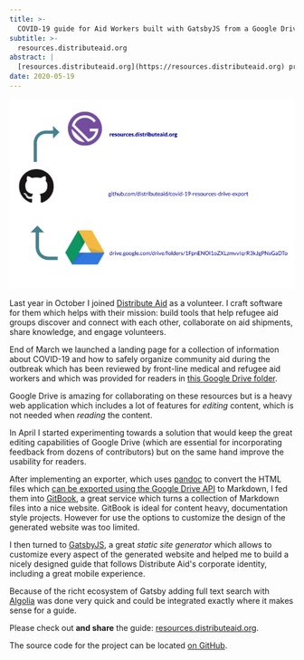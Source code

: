 ```yaml
---
title: >-
  COVID-19 guide for Aid Workers built with GatsbyJS from a Google Drive folder
subtitle: >-
  resources.distributeaid.org
abstract: |
  [resources.distributeaid.org](https://resources.distributeaid.org) provides a browser-friendly UI for a Google Drive folder.
date: 2020-05-19
---
```


![COVID-19 guide for Aid Workers built with GatsbyJS from a Google Drive folder](../media/2020-05-19-covid-19-guide-for-aid-workers-built-with-gatsbyjs-from-a-google-drive.png)

Last year in October I joined [Distribute Aid](https://distributeaid.org/) as a
volunteer. I craft software for them which helps with their mission: build tools
that help refugee aid groups discover and connect with each other, collaborate
on aid shipments, share knowledge, and engage volunteers.

End of March we launched a landing page for a collection of information about
COVID-19 and how to safely organize community aid during the outbreak which has
been reviewed by front-line medical and refugee aid workers and which was
provided for readers in
[this Google Drive folder](https://drive.google.com/drive/folders/1FpnENOl1oZXLzmvvIqrR3kJgPNsGaDTo).

Google Drive is amazing for collaborating on these resources but is a heavy web
application which includes a lot of features for _editing_ content, which is not
needed when _reading_ the content.

In April I started experimenting towards a solution that would keep the great
editing capabilities of Google Drive (which are essential for incorporating
feedback from dozens of contributors) but on the same hand improve the usability
for readers.

After implementing an exporter, which uses [pandoc](https://pandoc.org/) to
convert the HTML files which
[can be exported using the Google Drive API](https://developers.google.com/drive/api/v3/reference/files/export)
to Markdown, I fed them into [GitBook](https://www.gitbook.com/), a great
service which turns a collection of Markdown files into a nice website. GitBook
is ideal for content heavy, documentation style projects. However for use the
options to customize the design of the generated website was too limited.

I then turned to [GatsbyJS](https://www.gatsbyjs.org/), a great _static site
generator_ which allows to customize every aspect of the generated website and
helped me to build a nicely designed guide that follows Distribute Aid's
corporate identity, including a great mobile experience.

Because of the richt ecosystem of Gatsby adding full text search with
[Algolia](https://www.algolia.com/) was done very quick and could be integrated
exactly where it makes sense for a guide.

Please check out **and share** the guide:
[resources.distributeaid.org](https://resources.distributeaid.org/).

The source code for the project can be located
[on GitHub](https://github.com/distributeaid/covid-19-resources-drive-export).
